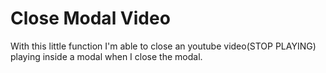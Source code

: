 # Close Modal Video

With this little function I'm able to close an youtube video(STOP PLAYING) playing inside a modal when I close the modal.


